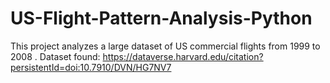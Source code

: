 # US-Flight-Pattern-Analysis-Python
This project analyzes a large dataset of US commercial flights from 1999 to 2008 . Dataset found: https://dataverse.harvard.edu/citation?persistentId=doi:10.7910/DVN/HG7NV7
